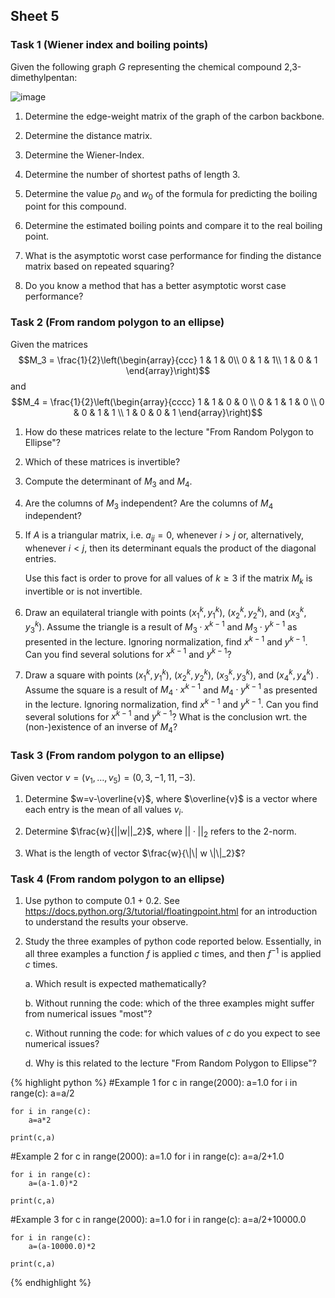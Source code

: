 
## Sheet 5

### Task 1  (Wiener index and boiling points)

Given the following graph $G$ representing the chemical compound
2,3-dimethylpentan:

![image](./figures/23dimethylpentan.jpg)

1.  Determine the edge-weight matrix of the graph of the carbon
    backbone.

2.  Determine the distance matrix.

3.  Determine the Wiener-Index.

4.  Determine the number of shortest paths of length 3.

5.  Determine the value $p_0$ and $w_0$ of the formula for predicting
    the boiling point for this compound.

6.  Determine the estimated boiling points and compare it to the real
    boiling point.

7.  What is the asymptotic worst case performance for finding the
    distance matrix based on repeated squaring?

8.  Do you know a method that has a better asymptotic worst case
    performance?


### Task 2 (From random polygon to an ellipse)

Given the matrices $$M_3 = \frac{1}{2}\left(\begin{array}{ccc}
1 & 1 & 0\\
0 & 1 & 1\\
1 & 0 & 1
\end{array}\right)$$ and $$M_4 =  \frac{1}{2}\left(\begin{array}{cccc}
1 & 1 & 0 & 0  \\
0 & 1 & 1 & 0  \\
0 & 0 & 1 & 1  \\
1 & 0 & 0 & 1  
\end{array}\right)$$

1.  How do these matrices relate to the lecture "From Random Polygon to
    Ellipse"?

2.  Which of these matrices is invertible?

3.  Compute the determinant of $M_3$ and $M_4$.

4.  Are the columns of $M_3$ independent? Are the columns of $M_4$
    independent?

5.  If $A$ is a triangular matrix, i.e. $a_{ij}=0$, whenever $i>j$ or,
    alternatively, whenever $i<j$, then its determinant equals the
    product of the diagonal entries.

    Use this fact is order to prove for all values of $k\geq 3$ if the
    matrix $M_k$ is invertible or is not invertible.

6.  Draw an equilateral triangle with points $(x_1^k, y_1^k)$,
    $(x_2^k, y_2^k)$, and $(x_3^k, y_3^k)$. Assume the triangle is a
    result of $M_3\cdot x^{k-1}$ and $M_3\cdot y^{k-1}$ as presented in
    the lecture. Ignoring normalization, find $x^{k-1}$ and $y^{k-1}$.
    Can you find several solutions for $x^{k-1}$ and $y^{k-1}$?

7.  Draw a square with points $(x_1^k, y_1^k)$, $(x_2^k, y_2^k)$,
    $(x_3^k, y_3^k)$, and $(x_4^k, y_4^k)$ . Assume the square is a
    result of $M_4\cdot x^{k-1}$ and $M_4\cdot y^{k-1}$ as presented in
    the lecture. Ignoring normalization, find $x^{k-1}$ and $y^{k-1}$.
    Can you find several solutions for $x^{k-1}$ and $y^{k-1}$? What is
    the conclusion wrt. the (non-)existence of an inverse of $M_4$?

### Task 3 (From random polygon to an ellipse)

Given vector $v=(v_1, \ldots, v_5) = (0,3,-1,11,-3)$.

1.  Determine $w=v-\overline{v}$, where $\overline{v}$ is a vector where
    each entry is the mean of all values $v_i$.

2.  Determine $\frac{w}{||w||_2}$, where $||\cdot||_2$ refers to the
    2-norm.

3.  What is the length of vector $\frac{w}{\|\| w \|\|_2}$?


### Task 4 (From random polygon to an ellipse)

1.  Use python to compute 0.1 + 0.2. See\
    <https://docs.python.org/3/tutorial/floatingpoint.html> for an
    introduction to understand the results your observe.

2.  Study the three examples of python code reported below. Essentially, in
    all three examples a function $f$ is applied $c$ times, and then
    $f^{-1}$ is applied $c$ times.

    a.  Which result is expected mathematically?

    b.  Without running the code: which of the three examples might
        suffer from numerical issues "most"?

    c.  Without running the code: for which values of $c$ do you expect
        to see numerical issues?

    d.  Why is this related to the lecture "From Random Polygon to
        Ellipse"?



{% highlight python %}
#Example 1
for c in range(2000):
    a=1.0
    for i in range(c):
        a=a/2
    
    for i in range(c):
        a=a*2
    
    print(c,a)

#Example 2
for c in range(2000):
    a=1.0
    for i in range(c):
        a=a/2+1.0
    
    for i in range(c):
        a=(a-1.0)*2
    
    print(c,a)

#Example 3
for c in range(2000):
    a=1.0
    for i in range(c):
        a=a/2+10000.0
    
    for i in range(c):
        a=(a-10000.0)*2
    
    print(c,a)
{% endhighlight %}

